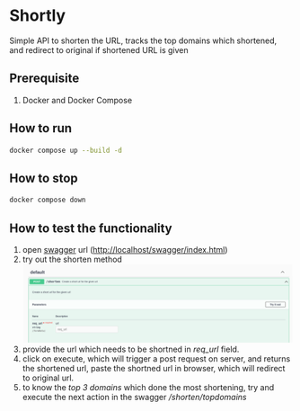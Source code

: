 # Shortly

Simple API to shorten the URL, tracks the top domains which shortened, and redirect to original if shortened URL is given

## Prerequisite

1. Docker and Docker Compose

## How to run

```bash
docker compose up --build -d
```

## How to stop

```bash
docker compose down
```

## How to test the functionality

1. open [swagger](http://localhost/swagger/index.html) url (<http://localhost/swagger/index.html>)
2. try out the shorten method ![Screen shot](/docs/Tryout.png "Optional title")
3. provide the url which needs to be shortned in *req_url* field.
4. click on execute, which will trigger a post request on server, and returns the shortened url, paste the shortned url in browser, which will redirect to original url.
5. to know the *top 3 domains* which done the most shortening, try and execute the next action in the swagger */shorten/topdomains*  
